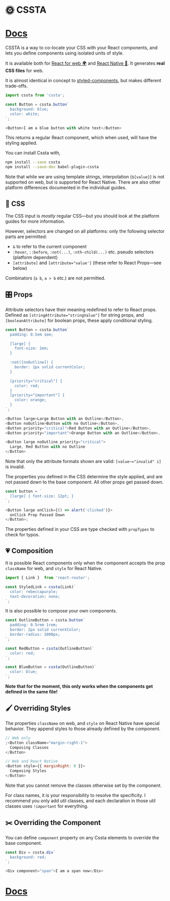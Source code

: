 # 🌞 CSSTA

# [Docs](https://jacobp100.gitbooks.io/cssta/content/)

CSSTA is a way to co-locate your CSS with your React components, and lets you define components using isolated units of style.

It is available both for [React for web 🌍](https://jacobp100.gitbooks.io/cssta/content/web.html) and [React Native 📱](https://jacobp100.gitbooks.io/cssta/content/native.html). It generates **real CSS files** for web.

It is almost identical in concept to [styled-components](https://github.com/styled-components/styled-components), but makes different trade-offs.

```js
import cssta from 'cssta';

const Button = cssta.button`
  background: blue;
  color: white;
`;

<Button>I am a blue button with white text</Button>
```

This returns a regular React component, which when used, will have the styling applied.

You can install Cssta with,

```bash
npm install --save cssta
npm install --save-dev babel-plugin-cssta
```

Note that while we are using template strings, interpolation (`${value}`) is not supported on web, but is supported for React Native. There are also other platform differences documented in the individual guides.

## 📝 CSS

The CSS input is *mostly* regular CSS—but you should look at the platform guides for more information.

However, selectors are changed on all platforms: only the following selector parts are permitted:

* `&` to refer to the current component
* `:hover`, `::before`, `:not(...)`, `:nth-child(...)` etc. pseudo selectors (platform dependent)
* `[attribute]` and `[attribute="value']` (these refer to React Props—see below)

Combinators (`a b`, `a > b` etc.) are not permitted.

## 🎛 Props

Attribute selectors have their meaning redefined to refer to React props. Defined as `[stringAttribute="stringValue"]` for string props, and `[booleanAttribute]` for boolean props, these apply conditional styling.

```js
const Button = cssta.button`
  padding: 0.5em 1em;

  [large] {
    font-size: 2em;
  }

  :not([noOutline]) {
    border: 1px solid currentColor;
  }

  [priority="critical"] {
    color: red;
  }
  [priority="important"] {
    color: orange;
  }
`;

<Button large>Large Button with an Outline</Button>,
<Button noOutline>Button with no Outline</Button>,
<Button priority="critical">Red Button with an Outline</Button>,
<Button priority="important">Orange Button with an Outline</Button>,

<Button large noOutline priority="critical">
  Large, Red Button with no Outline
</Button>
```

Note that only the attribute formats shown are valid: `[value~="invalid" i]` is invalid.

The properties you defined in the CSS determine the style applied, and are not passed down to the base component. All other props get passed down.

```js
const button = `
  [large] { font-size: 12pt; }
`;

<Button large onClick={() => alert('clicked')}>
  onClick Prop Passed Down
</Button>;
```

The properties defined in your CSS are type checked with `propTypes` to check for typos.

## 💗 Composition

It is possible React components only when the component accepts the prop `className` for web, and `style` for React Native.

```js
import { Link }  from 'react-router';

const StyledLink = cssta(Link)`
  color: rebeccapurple;
  text-decoration: none;
`;
```

It is also possible to compose your own components.

```js
const OutlineButton = cssta.button`
  padding: 0.5rem 1rem;
  border: 2px solid currentColor;
  border-radius: 1000px;
`;

const RedButton = cssta(OutlineButton)`
  color: red;
`;

const BlueButton = cssta(OutlineButton)`
  color: blue;
`;
```

**Note that for the moment, this only works when the components get defined in the same file!**

## 🖌 Overriding Styles

The properties `className` on web, and `style` on React Native have special behavior. They append styles to those already defined by the component.

```js
// Web only
;<Button className="margin-right-1">
  Composing Classes
</Button>

// Web and React Native
<Button style={{ marginRight: 0 }}>
  Composing Styles
</Button>
```

Note that you cannot remove the classes otherwise set by the component.

For class names, it is your responsibility to resolve the specificity. I recommend you only add util classes, and each declaration in those util classes uses `!important` for everything.

## ✂️ Overriding the Component

You can define `component` property on any Cssta elements to override the base component.

```js
const Div = cssta.div`
  background: red;
`;

<Div component="span">I am a span now</Div>
```

# [Docs](https://jacobp100.gitbooks.io/cssta/content/)
